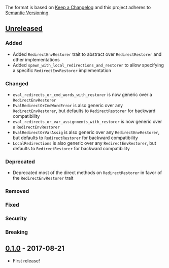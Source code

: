 The format is based on [Keep a Changelog](http://keepachangelog.com/en/1.0.0/)
and this project adheres to [Semantic Versioning](http://semver.org/spec/v2.0.0.html).

## [Unreleased]
### Added
- Added `RedirectEnvRestorer` trait to abstract over `RedirectRestorer` and other implementations
- Added `spawn_with_local_redirections_and_restorer` to allow specifying a specific `RedirectEnvRestorer` implementation

### Changed
- `eval_redirects_or_cmd_words_with_restorer` is now generic over a `RedirectEnvRestorer`
- `EvalRedirectOrCmdWordError` is also generic over any `RedirectEnvRestorer`, but defaults to `RedirectRestorer` for backward compatibility
- `eval_redirects_or_var_assignments_with_restorer` is now generic over a `RedirectEnvRestorer`
- `EvalRedirectOrVarAssig` is also generic over any `RedirectEnvRestorer`, but defaults to `RedirectRestorer` for backward compatibility
- `LocalRedirections` is also generic over any `RedirectEnvRestorer`, but defaults to `RedirectRestorer` for backward compatibility

### Deprecated
- Deprecated most of the direct methods on `RedirectRestorer` in favor of the `RedirectEnvRestorer` trait

### Removed
### Fixed
### Security
### Breaking

## [0.1.0] - 2017-08-21
- First release!

[Unreleased]: https://github.com/ipetkov/conch-runtime/compare/v0.1.0...HEAD
[0.1.0]: https://github.com/ipetkov/conch-runtime/compare/v0.1.0...HEAD
